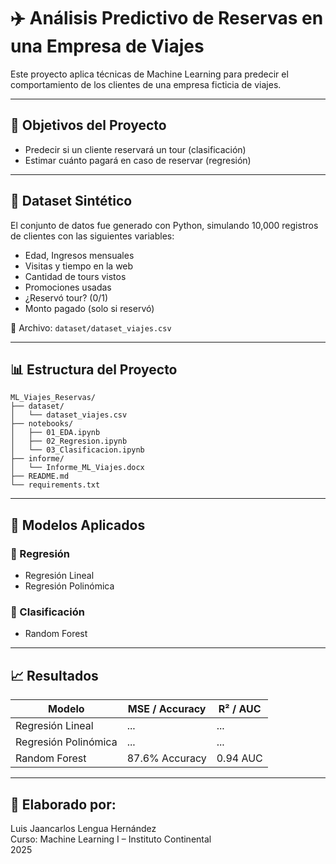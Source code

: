# ✈️ Análisis Predictivo de Reservas en una Empresa de Viajes

Este proyecto aplica técnicas de Machine Learning para predecir el comportamiento de los clientes de una empresa ficticia de viajes.

---

## 📌 Objetivos del Proyecto

- Predecir si un cliente reservará un tour (clasificación)
- Estimar cuánto pagará en caso de reservar (regresión)

---

## 🧾 Dataset Sintético

El conjunto de datos fue generado con Python, simulando 10,000 registros de clientes con las siguientes variables:

- Edad, Ingresos mensuales
- Visitas y tiempo en la web
- Cantidad de tours vistos
- Promociones usadas
- ¿Reservó tour? (0/1)
- Monto pagado (solo si reservó)

📁 Archivo: `dataset/dataset_viajes.csv`

---

## 📊 Estructura del Proyecto

```
ML_Viajes_Reservas/
├── dataset/
│   └── dataset_viajes.csv
├── notebooks/
│   ├── 01_EDA.ipynb
│   ├── 02_Regresion.ipynb
│   └── 03_Clasificacion.ipynb
├── informe/
│   └── Informe_ML_Viajes.docx
├── README.md
└── requirements.txt
```

---

## 🧪 Modelos Aplicados

### 🔹 Regresión
- Regresión Lineal
- Regresión Polinómica

### 🔸 Clasificación
- Random Forest

---

## 📈 Resultados

| Modelo                | MSE / Accuracy | R² / AUC |
|----------------------|----------------|----------|
| Regresión Lineal     | ...            | ...      |
| Regresión Polinómica | ...            | ...      |
| Random Forest        | 87.6% Accuracy | 0.94 AUC |

---

## 👤 Elaborado por:
Luis Jaancarlos Lengua Hernández  
Curso: Machine Learning I – Instituto Continental  
2025
